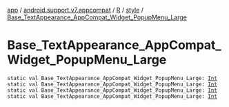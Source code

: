 [app](../../../index.md) / [android.support.v7.appcompat](../../index.md) / [R](../index.md) / [style](index.md) / [Base_TextAppearance_AppCompat_Widget_PopupMenu_Large](.)

# Base_TextAppearance_AppCompat_Widget_PopupMenu_Large

`static val Base_TextAppearance_AppCompat_Widget_PopupMenu_Large: `[`Int`](https://kotlinlang.org/api/latest/jvm/stdlib/kotlin/-int/index.html)
`static val Base_TextAppearance_AppCompat_Widget_PopupMenu_Large: `[`Int`](https://kotlinlang.org/api/latest/jvm/stdlib/kotlin/-int/index.html)
`static val Base_TextAppearance_AppCompat_Widget_PopupMenu_Large: `[`Int`](https://kotlinlang.org/api/latest/jvm/stdlib/kotlin/-int/index.html)
`static val Base_TextAppearance_AppCompat_Widget_PopupMenu_Large: `[`Int`](https://kotlinlang.org/api/latest/jvm/stdlib/kotlin/-int/index.html)